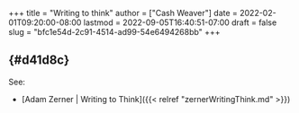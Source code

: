 +++
title = "Writing to think"
author = ["Cash Weaver"]
date = 2022-02-01T09:20:00-08:00
lastmod = 2022-09-05T16:40:51-07:00
draft = false
slug = "bfc1e54d-2c91-4514-ad99-54e6494268bb"
+++

##  {#d41d8c}

See:

-   [Adam Zerner | Writing to Think]({{< relref "zernerWritingThink.md" >}})

